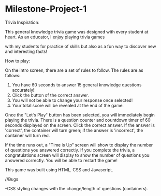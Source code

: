 # Milestone-Project-1

Trivia Inspiration: 

This general knowledge trivia game was designed with every student at heart. As an educator, I enjoy playing trivia games 

with my students for practice of skills but also as a fun way to discover new and interesting facts!   

How to play: 

On the intro screen, there are a set of rules to follow. The rules are as follows: 
1. You have 60 seconds to answer 15 general knowledge questions accurately!
2. Click the button of the correct answer. 
3. You will not be able to change your response once selected! 
4. Your total score will be revealed at the end of the game.


Once the "Let's Play" button has been selected, you will immediately begin playing the trivia. 
There is a question counter and countdown timer of 60 seconds displayed on the screen. Click the correct answer. 
If the answer is 'correct', the container will turn green; if the answer is 'incorrect', the container will turn red. 

If the time runs out, a "Time is Up" screen will show to display the number of questions you answered correctly. 
If you complete the trivia, a congratulations screen will display to show the number of questions you answered correctly.
You will be able to restart the game! 

This game was built using HTML, CSS and Javascript. 


//Bugs 

-CSS styling changes with the change/length of questions (containers).

 